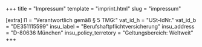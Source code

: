 +++
title = "Impressum"
template = "imprint.html"
slug = "impressum"

[extra]
l1 = "Verantwortlich gemäß § 5 TMG:"
vat_id_h = "USt-IdNr."
vat_id_b = "DE351115599"
insu_label = "Berufshaftpflichtversicherung"
insu_address = "D-80636 München"
insu_policy_terretory = "Geltungsbereich: Weltweit"
+++
